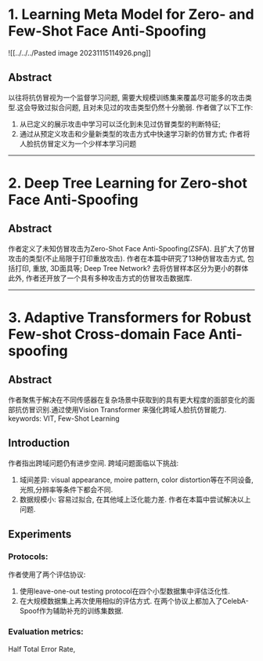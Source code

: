 # 1. Learning Meta Model for Zero- and Few-Shot Face Anti-Spoofing
![[../../../Pasted image 20231115114926.png]]
## Abstract
以往将抗仿冒视为一个监督学习问题, 需要大规模训练集来覆盖尽可能多的攻击类型.这会导致过拟合问题, 且对未见过的攻击类型仍然十分脆弱. 
作者做了以下工作:
1. 从已定义的展示攻击中学习可以泛化到未见过仿冒类型的判断特征;
2. 通过从预定义攻击和少量新类型的攻击方式中快速学习新的仿冒方式;
作者将人脸抗仿冒定义为一个少样本学习问题

---

# 2. Deep Tree Learning for Zero-shot Face Anti-Spoofing

## Abstract
作者定义了未知仿冒攻击为Zero-Shot Face Anti-Spoofing(ZSFA). 且扩大了仿冒攻击的类型(不止局限于打印重放攻击). 作者在本篇中研究了13种仿冒攻击方式, 包括打印, 重放, 3D面具等;
Deep Tree Network? 去将仿冒样本区分为更小的群体
此外, 作者还开放了一个具有多种攻击方式的仿冒攻击数据库.


---

# 3. Adaptive Transformers for Robust Few-shot Cross-domain Face Anti-spoofing
## Abstract
作者聚焦于解决在不同传感器在复杂场景中获取到的具有更大程度的面部变化的面部抗仿冒识别.通过使用Vision Transformer 来强化跨域人脸抗仿冒能力.
keywords: VIT, Few-Shot Learning
## Introduction
作者指出跨域问题仍有进步空间.
跨域问题面临以下挑战:
1. 域间差异: visual appearance, moire pattern, color distortion等在不同设备,光照,分辨率等条件下都会不同.
2. 数据规模小: 容易过拟合, 在其他域上泛化能力差.
作者在本篇中尝试解决以上问题.

## Experiments
### Protocols:
作者使用了两个评估协议: 
1. 使用leave-one-out testing protocol在四个小型数据集中评估泛化性.
2. 在大规模数据集上再次使用相似的评估方式.
在两个协议上都加入了CelebA-Spoof作为辅助补充的训练集数据.
### Evaluation metrics:
Half Total Error Rate, 